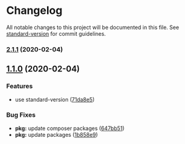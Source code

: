 # Changelog

All notable changes to this project will be documented in this file. See [standard-version](https://github.com/conventional-changelog/standard-version) for commit guidelines.

### [2.1.1](https://github.com/josias-r/wp-plugin-boilerplate/compare/v1.1.0...v2.1.1) (2020-02-04)

## [1.1.0](https://github.com/josias-r/wp-plugin-boilerplate/compare/v2.0.3...v1.1.0) (2020-02-04)


### Features

* use standard-version ([71da8e5](https://github.com/josias-r/wp-plugin-boilerplate/commit/71da8e5f8c5eff28d6f3e6648b21e9f0f86c1661))


### Bug Fixes

* **pkg:** update composer packages ([647bb51](https://github.com/josias-r/wp-plugin-boilerplate/commit/647bb51c43f9ad7421b9ac981e66c1131fc77821))
* **pkg:** update packages ([1b858e9](https://github.com/josias-r/wp-plugin-boilerplate/commit/1b858e97f653faf84d4a707b71acb727fee45d8a))
